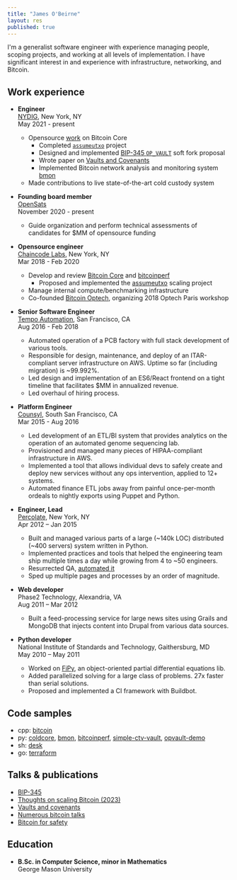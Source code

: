 ```yaml
---
title: "James O'Beirne"
layout: res
published: true
---
```


I'm a generalist software engineer with experience managing people, scoping projects,
and working at all levels of implementation. I have significant interest in and
experience with infrastructure, networking, and Bitcoin.

## Work experience

- **Engineer**  
  [NYDIG](https://nydig.com/), New York, NY  
  May 2021 - present  

  - Opensource
    [work](https://github.com/bitcoin/bitcoin/pulls?q=is%3Apr+author%3Ajamesob+is%3Aclosed) on Bitcoin Core 
    - Completed
      [`assumeutxo`](https://bitcoinmagazine.com/technical/coming-soon-an-easier-way-to-bootstrap-your-bitcoin-nodes-utxo-set) project
    - Designed and implemented [BIP-345
      `OP_VAULT`](https://github.com/bitcoin/bips/blob/master/bip-0345.mediawiki) soft
      fork proposal
    - Wrote paper on [Vaults and Covenants](https://jameso.be/vaults.pdf)
    - Implemented Bitcoin network analysis and monitoring system [bmon](https://bmon.info)
  - Made contributions to live state-of-the-art cold custody system 
 
- **Founding board member**  
  [OpenSats](https://opensats.org/)  
  November 2020 - present  

  - Guide organization and perform technical assessments of candidates for $MM of
    opensource funding

- **Opensource engineer**  
  [Chaincode Labs](https://www.chaincode.com/), New York, NY  
  Mar 2018 - Feb 2020

  - Develop and review [Bitcoin Core](https://github.com/bitcoin/bitcoin)
    and [bitcoinperf](https://bitcoinperf.com)
    - Proposed and implemented the
      [assumeutxo](https://bitcoinops.org/en/topics/assumeutxo/) scaling project
  - Manage internal compute/benchmarking infrastructure
  - Co-founded [Bitcoin Optech](https://bitcoinops.org/), organizing 2018
    Optech Paris workshop

 
- **Senior Software Engineer**  
  [Tempo Automation](https://en.wikipedia.org/wiki/Tempo_Automation), San Francisco, CA  
  Aug 2016 - Feb 2018

  - Automated operation of a PCB factory with full stack development of various tools.
  - Responsible for design, maintenance, and deploy of an ITAR-compliant
    server infrastructure on AWS. Uptime so far (including migration) is ~99.992%.
  - Led design and implementation of an ES6/React frontend on a tight timeline
    that facilitates $MM in annualized revenue.
  - Led overhaul of hiring process.


- **Platform Engineer**  
  [Counsyl](https://www.counsyl.com/), South San Francisco, CA  
  Mar 2015 - Aug 2016
  
  - Led development of an ETL/BI system that provides analytics on the operation
    of an automated genome sequencing lab.
  - Provisioned and managed many pieces of HIPAA-compliant infrastructure in AWS.
  - Implemented a tool that allows individual devs to safely create 
    and deploy new services without any ops intervention, applied to 12+ systems.
  - Automated finance ETL jobs away from painful once-per-month ordeals to
    nightly exports using Puppet and Python.

- **Engineer, Lead**  
  [Percolate](https://www.percolate.com/), New York, NY  
  Apr 2012 – Jan 2015  
    
  - Built and managed various parts of a large (~140k LOC) distributed 
    (~400 servers) system written in Python.
  - Implemented practices and tools that helped the engineering team ship 
    multiple times a day while growing from 4 to ~50 engineers. 
  - Resurrected QA, [automated
    it](https://web.archive.org/web/20160417131650/https://blog.percolate.com/2012/11/tools-we-use/)
  - Sped up multiple pages and processes by an order of magnitude.

- **Web developer**  
  Phase2 Technology, Alexandria, VA  
  Aug 2011 – Mar 2012  
    
  - Built a feed-processing service for large news sites using Grails and
    MongoDB that injects content into Drupal from various data sources.

- **Python developer**  
  National Institute of Standards and Technology, Gaithersburg, MD  
  May 2010 – May 2011  
    
  - Worked on [FiPy](http://www.ctcms.nist.gov/fipy/), an object-oriented
partial differential equations lib.
  - Added parallelized solving for a large class of problems. 27x faster than
serial solutions.
  - Proposed and implemented a CI framework with Buildbot.

## Code samples

- cpp:
  [bitcoin](https://github.com/bitcoin/bitcoin/pulls?utf8=%E2%9C%93&q=author%3Ajamesob+)
- py: 
  [coldcore](https://github.com/jamesob/coldcore),
  [bmon](https://github.com/chaincodelabs/bmon),
  [bitcoinperf](https://github.com/chaincodelabs/bitcoinperf),
  [simple-ctv-vault](https://github.com/jamesob/simple-ctv-vault),
  [opvault-demo](https://github.com/jamesob/simple-ctv-vault)
- sh: 
  [desk](https://github.com/jamesob/desk)
- go: 
  [terraform](https://github.com/hashicorp/terraform/pulls?utf8=%E2%9C%93&q=is%3Apr+author%3Ajamesob+)

## Talks & publications

- [BIP-345](https://github.com/bitcoin/bips/blob/master/bip-0345.mediawiki)
- [Thoughts on scaling Bitcoin (2023)](https://delvingbitcoin.org/t/thoughts-on-scaling-and-consensus-changes-2023/32)
- [Vaults and covenants](https://jameso.be/vaults.pdf)
- [Numerous bitcoin
  talks](https://www.youtube.com/results?search_query=%22james+o%27beirne%22)
- [Bitcoin for safety](https://jameso.be/2019/08/24/bitcoin-is-for-this.html)

## Education

- **B.Sc. in Computer Science, minor in Mathematics**  
  George Mason University
